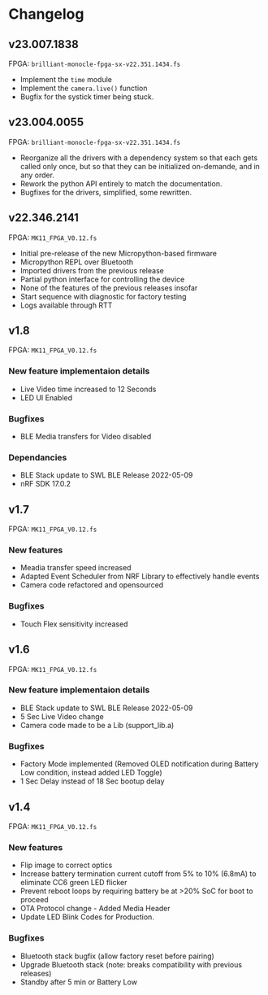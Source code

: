 Changelog
=========

v23.007.1838
------------
FPGA: `brilliant-monocle-fpga-sx-v22.351.1434.fs`

- Implement the `time` module
- Implement the `camera.live()` function
- Bugfix for the systick timer being stuck.

v23.004.0055
------------
FPGA: `brilliant-monocle-fpga-sx-v22.351.1434.fs`

- Reorganize all the drivers with a dependency system so that each gets called only once,
  but so that they can be initialized on-demande, and in any order.
- Rework the python API entirely to match the documentation.
- Bugfixes for the drivers, simplified, some rewritten.

v22.346.2141
------------
FPGA: `MK11_FPGA_V0.12.fs`

- Initial pre-release of the new Micropython-based firmware
- Micropython REPL over Bluetooth
- Imported drivers from the previous release
- Partial python interface for controlling the device
- None of the features of the previous releases insofar
- Start sequence with diagnostic for factory testing
- Logs available through RTT

v1.8
----
FPGA: `MK11_FPGA_V0.12.fs`

### New feature implementaion details

- Live Video time increased to 12 Seconds
- LED UI Enabled

### Bugfixes

- BLE Media transfers for Video disabled

### Dependancies

- BLE Stack update to SWL BLE Release 2022-05-09
- nRF SDK 17.0.2

v1.7
----
FPGA: `MK11_FPGA_V0.12.fs`

### New features

- Meadia transfer speed increased
- Adapted Event Scheduler from NRF Library to effectively handle events
- Camera code refactored and opensourced

### Bugfixes

- Touch Flex sensitivity increased

v1.6
----
FPGA: `MK11_FPGA_V0.12.fs`

### New feature implementaion details

- BLE Stack update to SWL BLE Release 2022-05-09
- 5 Sec Live Video change
- Camera code made to be a Lib (support_lib.a)

### Bugfixes

- Factory Mode implemented (Removed OLED notification during Battery Low condition, instead added LED Toggle)
- 1 Sec Delay instead of 18 Sec bootup delay

v1.4
----
FPGA: `MK11_FPGA_V0.12.fs`

### New features

- Flip image to correct optics
- Increase battery termination current cutoff from 5% to 10% (6.8mA) to eliminate CC6 green LED flicker
- Prevent reboot loops by requiring battery be at >20% SoC for boot to proceed
- OTA Protocol change - Added Media Header
- Update LED Blink Codes for Production.

### Bugfixes

- Bluetooth stack bugfix (allow factory reset before pairing)
- Upgrade Bluetooth stack (note: breaks compatibility with previous releases)
- Standby after 5 min or Battery Low
